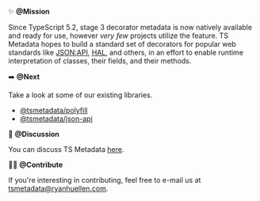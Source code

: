 ✨ **@Mission**

Since TypeScript 5.2, stage 3 decorator metadata is now natively available and ready for use, however *very few* projects utilize the feature. TS Metadata hopes to build a standard set of decorators for popular web standards like [JSON:API](https://jsonapi.org/), [HAL](https://stateless.co/hal_specification.html), and others, in an effort to enable runtime interpretation of classes, their fields, and their methods.

➡️ **@Next**

Take a look at some of our existing libraries.
- [@tsmetadata/polyfill](https://github.com/tsmetadata/polyfill)
- [@tsmetadata/json-api](https://github.com/tsmetadata/json-api)

💬 **@Discussion**

You can discuss TS Metadata [here](https://github.com/orgs/tsmetadata/discussions).

🧑‍💻 **@Contribute**

If you're interesting in contributing, feel free to e-mail us at [tsmetadata@ryanhuellen.com](mailto:tsmetadata@ryanhuellen.com).
